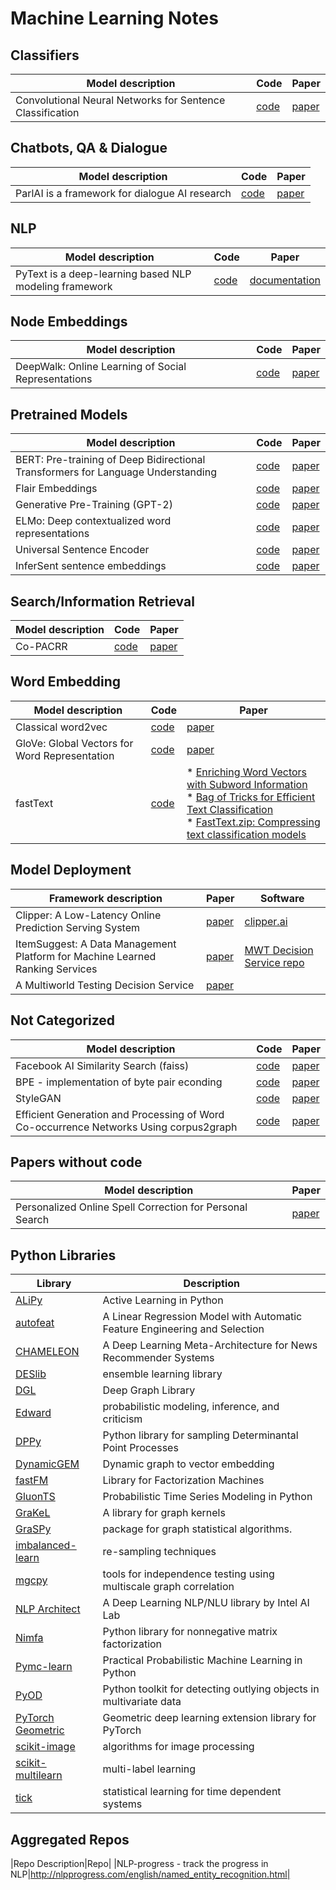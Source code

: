 # Machine Learning Notes


## Classifiers
|Model description|Code|Paper
|---|---|---|
|Convolutional Neural Networks for Sentence Classification|<a href="https://github.com/yoonkim/CNN_sentence">code</a>|<a href="http://arxiv.org/abs/1408.5882">paper</a>|

## Chatbots, QA & Dialogue
|Model description|Code|Paper
|---|---|---|
|ParlAI is a framework for dialogue AI research|<a href="https://github.com/facebookresearch/ParlAI">code</a>|<a href="https://arxiv.org/abs/1705.06476">paper</a>|

## NLP
|Model description|Code|Paper
|---|---|---|
|PyText is a deep-learning based NLP modeling framework|<a href="https://github.com/facebookresearch/pytext">code</a>|<a href="https://pytext-pytext.readthedocs-hosted.com/en/latest/">documentation</a>|

## Node Embeddings
|Model description|Code|Paper
|---|---|---|
|DeepWalk: Online Learning of Social Representations|<a href="https://github.com/phanein/deepwalk">code</a>|<a href="https://arxiv.org/abs/1403.6652">paper</a>|

## Pretrained Models
|Model description|Code|Paper
|---|---|---|
|BERT: Pre-training of Deep Bidirectional Transformers for Language Understanding|<a href="https://github.com/google-research/bert">code</a>|<a href="https://arxiv.org/abs/1810.04805">paper</a>|
|Flair Embeddings|<a href="https://github.com/zalandoresearch/flair">code</a>|<a href="https://drive.google.com/file/d/17yVpFA7MmXaQFTe-HDpZuqw9fJlmzg56/view?usp=sharing">paper</a>|
|Generative Pre-Training (GPT-2)|<a href="https://github.com/openai/gpt-2">code</a>|<a href="https://d4mucfpksywv.cloudfront.net/better-language-models/language-models.pdf">paper</a>|
|ELMo: Deep contextualized word representations|<a href="https://github.com/allenai/allennlp/blob/master/tutorials/how_to/elmo.md">code</a>|<a href="http://www.aclweb.org/anthology/N18-1202">paper</a>|
|Universal Sentence Encoder|<a href="https://tfhub.dev/google/universal-sentence-encoder/2">code</a>|<a href="https://arxiv.org/abs/1803.11175">paper</a>|
|InferSent sentence embeddings|<a href="https://github.com/facebookresearch/InferSent">code</a>|<a href="https://arxiv.org/abs/1705.02364">paper</a>|

## Search/Information Retrieval
|Model description|Code|Paper
|---|---|---|
|Co-PACRR|<a href="https://github.com/khui/copacrr">code</a>|<a href="https://arxiv.org/pdf/1706.10192.pdf">paper</a>|


## Word Embedding
|Model description|Code|Paper
|---|---|---|
|Classical word2vec|<a href="https://github.com/tmikolov/word2vec">code</a>|<a href="https://arxiv.org/abs/1301.3781">paper</a>|
|GloVe: Global Vectors for Word Representation|<a href="https://github.com/stanfordnlp/GloVe">code</a>|<a href="https://nlp.stanford.edu/pubs/glove.pdf">paper</a>|
|fastText|<a href="https://github.com/facebookresearch/fastText">code</a>|* <a href="https://arxiv.org/abs/1607.04606">Enriching Word Vectors with Subword Information</a><br/>* <a href="https://arxiv.org/abs/1607.01759">Bag of Tricks for Efficient Text Classification</a><br/>* <a href="https://arxiv.org/abs/1612.03651">FastText.zip: Compressing text classification models</a>|

## Model Deployment
|Framework description|Paper|Software|
|---|---|---|
|Clipper: A Low-Latency Online Prediction Serving System|<a href="https://www.usenix.org/system/files/conference/nsdi17/nsdi17-crankshaw.pdf">paper</a>|<a href="http://clipper.ai/about/">clipper.ai</a>|
|ItemSuggest: A Data Management Platform for Machine Learned Ranking Services|<a href="https://ai.google/research/pubs/pub47850.pdf">paper</a>|<a href="https://github.com/Microsoft/mwt-ds">MWT Decision Service repo</a>|
|A Multiworld Testing Decision Service|<a href="https://pdfs.semanticscholar.org/e71f/6ce292c307b95d4845bfcc542b9a08b3baa0.pdf">paper</a>||

## Not Categorized
|Model description|Code|Paper|
|---|---|---|
|Facebook AI Similarity Search (faiss) |<a href="https://github.com/facebookresearch/faiss">code</a>|<a href="https://arxiv.org/abs/1702.08734">paper</a>|
|BPE - implementation of byte pair econding|<a href="https://github.com/rsennrich/subword-nmt">code</a>|<a href="https://arxiv.org/abs/1508.07909">paper</a>|
|StyleGAN|<a href="https://github.com/NVlabs/stylegan">code</a>|<a href="https://arxiv.org/abs/1812.04948">paper</a>|
|Efficient Generation and Processing of Word Co-occurrence Networks Using corpus2graph|<a href="https://github.com/zzcoolj/corpus2graph">code</a>|<a href="https://aclweb.org/anthology/W18-1702">paper</a>|
## Papers without code
|Model description|Paper|
|---|---|
|Personalized Online Spell Correction for Personal Search|<a href="https://ai.google/research/pubs/pub47869.pdf">paper</a>|


## Python Libraries
|Library|Description|
|---|---|
|<a href="https://github.com/NUAA-AL/ALiPy">ALiPy</a>|Active Learning in Python|
|<a href="https://github.com/cod3licious/autofeat">autofeat</a>|A Linear Regression Model with Automatic Feature Engineering and Selection|
|<a href="https://github.com/gabrielspmoreira/chameleon_recsys">CHAMELEON</a>|A Deep Learning Meta-Architecture for News Recommender Systems|
|<a href="https://github.com/Menelau/DESlib">DESlib</a>|ensemble learning library|
|<a href="https://www.dgl.ai/">DGL</a>|Deep Graph Library|
|<a href="http://edwardlib.org/">Edward </a>|probabilistic modeling, inference, and criticism|
|<a href="https://github.com/guilgautier/DPPy">DPPy</a>|Python library for sampling Determinantal Point Processes|
|<a href="https://github.com/palash1992/DynamicGEM">DynamicGEM</a>|Dynamic graph to vector embedding|
|<a href="https://github.com/ibayer/fastFM">fastFM</a>|Library for Factorization Machines|
|<a href="https://github.com/awslabs/gluon-ts">GluonTS </a>| Probabilistic Time Series Modeling in Python |
|<a href="https://github.com/ysig/GraKeL">GraKeL</a>|A library for graph kernels|
|<a href="https://github.com/neurodata/graspy">GraSPy</a>|package for graph statistical algorithms.|
|<a href="https://github.com/scikit-learn-contrib/imbalanced-learn">imbalanced-learn</a>|re-sampling techniques|
|<a href="https://github.com/neurodata/mgcpy">mgcpy</a>|tools for independence testing using multiscale graph correlation|
|<a href="http://nlp_architect.nervanasys.com/">NLP Architect|A Deep Learning NLP/NLU library by Intel AI Lab|
|<a href="http://nimfa.biolab.si/">Nimfa</a>|Python library for nonnegative matrix factorization|
|<a href="https://github.com/pymc-learn/pymc-learn">Pymc-learn</a>|Practical Probabilistic Machine Learning in Python|
|<a href="https://github.com/yzhao062/pyod">PyOD</a>|Python toolkit for detecting outlying objects in multivariate data|
|<a href="https://github.com/rusty1s/pytorch_geometric">PyTorch Geometric</a>|Geometric deep learning extension library for PyTorch|
|<a href="https://scikit-image.org/">scikit-image</a>|algorithms for image processing|
|<a href="https://github.com/scikit-multilearn/scikit-multilearn">scikit-multilearn</a>|multi-label learning |
|<a href="https://x-datainitiative.github.io/tick/">tick</a>|statistical learning for time dependent systems|

## Aggregated Repos
|Repo Description|Repo|
|NLP-progress - track the progress in NLP|http://nlpprogress.com/english/named_entity_recognition.html|


<!--


|<a href="">paper</a>|TBD|
|Placeholder|<a href="">code</a>|<a href="">paper</a>|
|Placeholder|<a href="">paper</a>|
|<a href="">paper</a>|TBD|
-->
